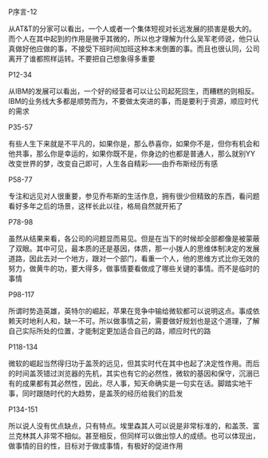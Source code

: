 
P序言-12

从AT&T的分家可以看出，一个人或者一个集体短视对长远发展的损害是极大的。而个人在其中起到的作用是微乎其微的，所以也才理解为什么吴军老师说，他只认真做好他应做的事，不接受下班时间加班这种本末倒置的事。而且也很认同，公司离开了谁都照样运转。不要把自己想象得多重要

P12-34

从IBM的发展可以看出，一个好的经营者可以让公司起死回生，而糟糕的则相反。IBM的业务线大多都是顺势而为，不要做太突进的事，而是要利于资源，顺应时代的需求

P35-57

有些人生下来就是不平凡的，如果你是，那么恭喜你，如果你不是，但你有机会和他共事，那么你是幸运的，如果你既不是，你身边的也都是普通人，那么就别YY改变世界的梦，改变自己即可，人生各自精彩——由乔布斯经历有感

P58-77

专注和远见对人很重要，参见乔布斯的生活作息，拥有很少但精致的东西，看问题看好多年之后的场景，这样长此以往，格局自然就开拓了

P78-98

虽然从结果来看，各公司的问题显而易见。但是在当下的时候却全部都像是被蒙蔽了双眼。其中可见，最本质的还是基因，体质，那一小拨人的思维体制决定的发展道路，因此去对一个地方，跟对一个部门，看重一个人，他的思维方式比你无效的努力，做黄牛的功，要大得多，做事情要看做成了哪些关键的事情。而不是临时的事情

P98-117

所谓时势造英雄，英特尔的崛起，苹果在竞争中输给微软都可以说明这点。事成依赖天时地利人和，缺一不可。所以做事情之前，需要做好规划也是这个道理，了解自己实际所处的位置，才能制定更加适合自己的路，顺应时代的路

P118-134

微软的崛起当然得归功于盖茨的远见，但其实时代在其中也起了决定性作用。而后的时间盖茨错过浏览器的先机，其实也有它的必然性，微软的基因和保守，沉溺已有的成果都有其必然性，因此，尽人事，知天命确实是一句实在话。脚踏实地干事，同时跟随时代的大趋势，是盖茨的经历给我们的启发

P134-151

所以说人没有优点缺点，只有特点。埃里森其人可以说是非常标准的，和盖茨、富兰克林其人非常不相似。甚至相反，但同样可以做出惊人的成绩。也可以体现出，做事情的目的性，目标对于做成事情，有极好的促进作用
